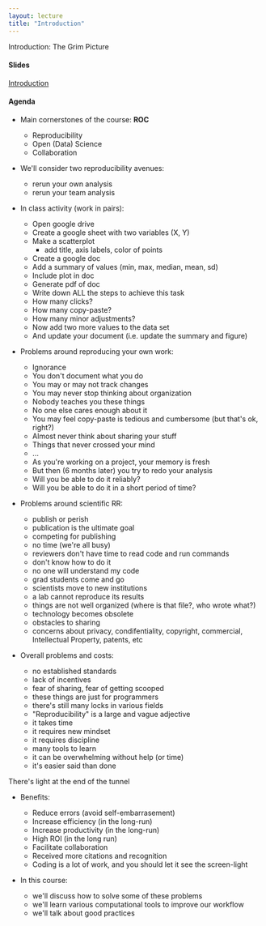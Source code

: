 ```yaml
---
layout: lecture
title: "Introduction"
---
```


<p class="message">
  Introduction: The Grim Picture
</p>


<h4>
	<span class="fa fa-picture-o fa-lg main-list-item-icon"></span>
	Slides
</h4>

<a href="" target="_blank">Introduction</a>


<h4>
	<span class="fa fa-bars fa-lg main-list-item-icon"></span>
	Agenda
</h4>

- Main cornerstones of the course: __ROC__
	+ Reproducibility
	+ Open (Data) Science
	+ Collaboration
- We'll consider two reproducibility avenues:
	- rerun your own analysis
	- rerun your team analysis
- In class activity (work in pairs):
	- Open google drive
	- Create a google sheet with two variables (X, Y)
	- Make a scatterplot
		+ add title, axis labels, color of points
	- Create a google doc
	- Add a summary of values (min, max, median, mean, sd)
	- Include plot in doc
	- Generate pdf of doc
	- Write down ALL the steps to achieve this task 
	- How many clicks?
	- How many copy-paste?
	- How many minor adjustments?
	- Now add two more values to the data set
	- And update your document (i.e. update the summary and figure)

- Problems around reproducing your own work:
	- Ignorance
	- You don't document what you do
	- You may or may not track changes
	- You may never stop thinking about organization
	- Nobody teaches you these things
	- No one else cares enough about it
	- You may feel copy-paste is tedious and cumbersome (but that's ok, right?)
	- Almost never think about sharing your stuff
	- Things that never crossed your mind
	- ...
	- As you're working on a project, your memory is fresh
	- But then (6 months later) you try to redo your analysis
	- Will you be able to do it reliably?
	- Will you be able to do it in a short period of time?
- Problems around scientific RR:
	- publish or perish
	- publication is the ultimate goal
	- competing for publishing
	- no time (we're all busy)
	- reviewers don't have time to read code and run commands
	- don't know how to do it
	- no one will understand my code
	- grad students come and go
	- scientists move to new institutions
	- a lab cannot reproduce its results
	- things are not well organized (where is that file?, who wrote what?)
	- technology becomes obsolete
	- obstacles to sharing
	- concerns about privacy, condifentiality, copyright, commercial,
	Intellectual Property, patents, etc
- Overall problems and costs:
	- no established standards
	- lack of incentives
	- fear of sharing, fear of getting scooped
	- these things are just for programmers
	- there's still many locks in various fields
	- "Reproducibility" is a large and vague adjective
	- it takes time
	- it requires new mindset
	- it requires discipline
	- many tools to learn
	- it can be overwhelming without help (or time)
	- it's easier said than done


There's light at the end of the tunnel

- Benefits:
	- Reduce errors (avoid self-embarrasement)
	- Increase efficiency (in the long-run)
	- Increase productivity (in the long-run)
	- High ROI (in the long run)
	- Facilitate collaboration
	- Received more citations and recognition
	- Coding is a lot of work, and you should let it see the screen-light

- In this course:
	- we'll discuss how to solve some of these problems
	- we'll learn various computational tools to improve our workflow
	- we'll talk about good practices

